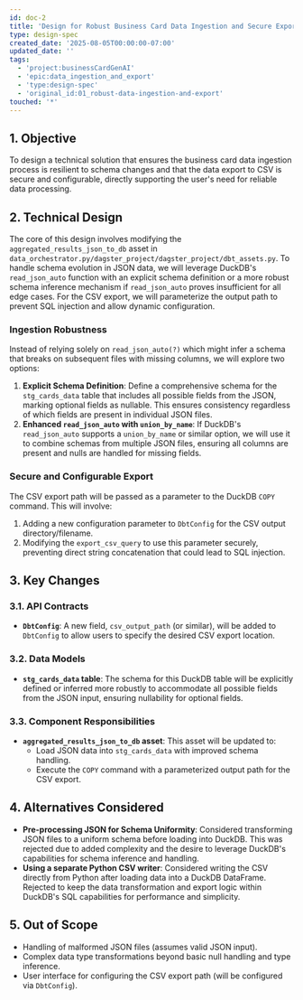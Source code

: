 ```yaml
---
id: doc-2
title: 'Design for Robust Business Card Data Ingestion and Secure Export'
type: design-spec
created_date: '2025-08-05T00:00:00-07:00'
updated_date: ''
tags:
  - 'project:businessCardGenAI'
  - 'epic:data_ingestion_and_export'
  - 'type:design-spec'
  - 'original_id:01_robust-data-ingestion-and-export'
touched: '*'
---
```


## 1. Objective

To design a technical solution that ensures the business card data ingestion process is resilient to schema changes and that the data export to CSV is secure and configurable, directly supporting the user's need for reliable data processing.

## 2. Technical Design

The core of this design involves modifying the `aggregated_results_json_to_db` asset in `data_orchestrator.py/dagster_project/dagster_project/dbt_assets.py`. To handle schema evolution in JSON data, we will leverage DuckDB's `read_json_auto` function with an explicit schema definition or a more robust schema inference mechanism if `read_json_auto` proves insufficient for all edge cases. For the CSV export, we will parameterize the output path to prevent SQL injection and allow dynamic configuration.

### Ingestion Robustness

Instead of relying solely on `read_json_auto(?)` which might infer a schema that breaks on subsequent files with missing columns, we will explore two options:

1. **Explicit Schema Definition**: Define a comprehensive schema for the `stg_cards_data` table that includes all possible fields from the JSON, marking optional fields as nullable. This ensures consistency regardless of which fields are present in individual JSON files.
2. **Enhanced `read_json_auto` with `union_by_name`**: If DuckDB's `read_json_auto` supports a `union_by_name` or similar option, we will use it to combine schemas from multiple JSON files, ensuring all columns are present and nulls are handled for missing fields.

### Secure and Configurable Export

The CSV export path will be passed as a parameter to the DuckDB `COPY` command. This will involve:

1. Adding a new configuration parameter to `DbtConfig` for the CSV output directory/filename.
2. Modifying the `export_csv_query` to use this parameter securely, preventing direct string concatenation that could lead to SQL injection.

## 3. Key Changes

### 3.1. API Contracts

- **`DbtConfig`**: A new field, `csv_output_path` (or similar), will be added to `DbtConfig` to allow users to specify the desired CSV export location.

### 3.2. Data Models

- **`stg_cards_data` table**: The schema for this DuckDB table will be explicitly defined or inferred more robustly to accommodate all possible fields from the JSON input, ensuring nullability for optional fields.

### 3.3. Component Responsibilities

- **`aggregated_results_json_to_db` asset**: This asset will be updated to:
  - Load JSON data into `stg_cards_data` with improved schema handling.
  - Execute the `COPY` command with a parameterized output path for the CSV export.

## 4. Alternatives Considered

- **Pre-processing JSON for Schema Uniformity**: Considered transforming JSON files to a uniform schema before loading into DuckDB. This was rejected due to added complexity and the desire to leverage DuckDB's capabilities for schema inference and handling.
- **Using a separate Python CSV writer**: Considered writing the CSV directly from Python after loading data into a DuckDB DataFrame. Rejected to keep the data transformation and export logic within DuckDB's SQL capabilities for performance and simplicity.

## 5. Out of Scope

- Handling of malformed JSON files (assumes valid JSON input).
- Complex data type transformations beyond basic null handling and type inference.
- User interface for configuring the CSV export path (will be configured via `DbtConfig`).
